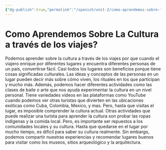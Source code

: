 ```yaml
---
{"dg-publish":true,"permalink":"/spanish/unit-2/como-aprendemos-sobre-la-cultura-a-traves-de-los-viajes/","dgHomeLink":true,"dgPassFrontmatter":false}
---
```


# Como Aprendemos Sobre La Cultura a través de los viajes?
Podemos aprender sobre la cultura a través de los viajes por que cuando el viajero enrique por diferentes lugares y encuentra diferentes personas de un país, convertirse fácil. Casi todos los lugares son beneficios porque tiene cosas significadas culturales. Las ideas y conceptos de las personas en un lugar pueden decir más sobre cómo viven, los rituales en los que participan y mucho más. Además, podemos hacer diferentes actividades como las clases de baile o arte que nos ayuda experimentar la cultura en un nivel personal. 
Tiene variedades videos en las plataformas como YouTube cuando podemos ver otras turistas que divierten en las ubicaciones exóticas como Cuba, Colombia, Mexico, y mas. Pero, hasta que visitas el lugar, es imposible comprender la cultura actual. Otras actividades que puede realizar una turista para aprender la cultura son probar las ropas indígenas y la comida local. Pero, es importante ser repuestos a los comunidades locales y su cultura. Hasta que quedarse en el lugar por mucho tiempo, es difícil para saber su cultura realmente. Sin embargo, podemos compartir nuestras experiencias y recomendar lugares buenos para visitar como los museos, sitios arqueológico y la arquitectura. 
